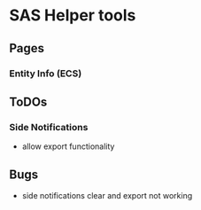 # SAS Helper tools

## Pages
### Entity Info (ECS)

## ToDOs

### Side Notifications 

- allow export functionality

## Bugs

- side notifications clear and export not working